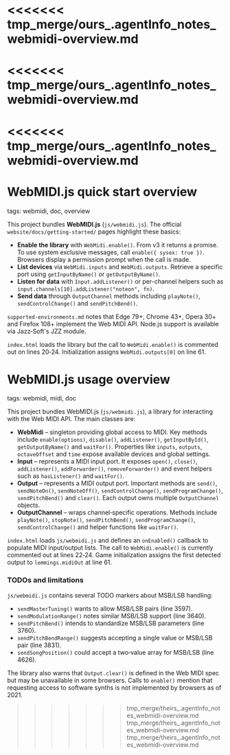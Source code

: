 <<<<<<< tmp_merge/ours_.agentInfo_notes_webmidi-overview.md
=======
<<<<<<< tmp_merge/ours_.agentInfo_notes_webmidi-overview.md
=======
<<<<<<< tmp_merge/ours_.agentInfo_notes_webmidi-overview.md
=======

# WebMIDI.js quick start overview

tags: webmidi, doc, overview

This project bundles **WebMIDI.js** (`js/webmidi.js`). The official
`website/docs/getting-started/` pages highlight these basics:

* **Enable the library** with `WebMidi.enable()`. From v3 it returns a
  promise. To use system exclusive messages, call `enable({ sysex: true })`.
  Browsers display a permission prompt when the call is made.
* **List devices** via `WebMidi.inputs` and `WebMidi.outputs`. Retrieve a
  specific port using `getInputByName()` or `getOutputByName()`.
* **Listen for data** with `Input.addListener()` or per-channel helpers such as
  `input.channels[10].addListener("noteon", fn)`.  
* **Send data** through `OutputChannel` methods including `playNote()`,
  `sendControlChange()` and `sendPitchBend()`.

`supported-environments.md` notes that Edge 79+, Chrome 43+, Opera 30+ and
Firefox 108+ implement the Web MIDI API. Node.js support is available via
Jazz‑Soft's JZZ module.

`index.html` loads the library but the call to `WebMidi.enable()` is commented
out on lines 20‑24. Initialization assigns `WebMidi.outputs[0]` on line 61.

# WebMIDI.js usage overview

tags: webmidi, midi, doc

This project bundles WebMIDI.js (`js/webmidi.js`), a library for interacting with the Web MIDI API. The main classes are:

- **WebMidi** – singleton providing global access to MIDI. Key methods include `enable(options)`, `disable()`, `addListener()`, `getInputById()`, `getOutputByName()` and `waitFor()`. Properties like `inputs`, `outputs`, `octaveOffset` and `time` expose available devices and global settings.
- **Input** – represents a MIDI input port. It exposes `open()`, `close()`, `addListener()`, `addForwarder()`, `removeForwarder()` and event helpers such as `hasListener()` and `waitFor()`.
- **Output** – represents a MIDI output port. Important methods are `send()`, `sendNoteOn()`, `sendNoteOff()`, `sendControlChange()`, `sendProgramChange()`, `sendPitchBend()` and `clear()`. Each output owns multiple `OutputChannel` objects.
- **OutputChannel** – wraps channel‑specific operations. Methods include `playNote()`, `stopNote()`, `sendPitchBend()`, `sendProgramChange()`, `sendControlChange()` and helper functions like `waitFor()`.

`index.html` loads `js/webmidi.js` and defines an `onEnabled()` callback to populate MIDI input/output lists. The call to `WebMidi.enable()` is currently commented out at lines 22‑24. Game initialization assigns the first detected output to `lemmings.midiOut` at line 61.

### TODOs and limitations

`js/webmidi.js` contains several TODO markers about MSB/LSB handling:

* `sendMasterTuning()` wants to allow MSB/LSB pairs (line 3597).
* `sendModulationRange()` notes similar MSB/LSB support (line 3640).
* `sendPitchBend()` intends to standardize MSB/LSB parameters (line 3760).
* `sendPitchBendRange()` suggests accepting a single value or MSB/LSB pair
  (line 3831).
* `sendSongPosition()` could accept a two‑value array for MSB/LSB (line 4626).

The library also warns that `Output.clear()` is defined in the Web MIDI spec
but may be unavailable in some browsers. Calls to `enable()` mention that
requesting access to software synths is not implemented by browsers as of 2021.

>>>>>>> tmp_merge/theirs_.agentInfo_notes_webmidi-overview.md
>>>>>>> tmp_merge/theirs_.agentInfo_notes_webmidi-overview.md
>>>>>>> tmp_merge/theirs_.agentInfo_notes_webmidi-overview.md
